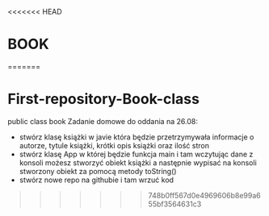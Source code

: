 <<<<<<< HEAD
# BOOK
=======
# First-repository-Book-class
public class book
Zadanie domowe do oddania na 26.08:
- stwórz klasę książki w javie która będzie przetrzymywała informacje o autorze, tytule książki, krótki opis książki oraz ilość stron
- stwórz klasę App w której będzie funkcja main i tam wczytując dane z konsoli możesz stworzyć obiekt książki a następnie wypisać na konsoli stworzony obiekt za pomocą metody toString()
- stwórz nowe repo na githubie i tam wrzuć kod
>>>>>>> 748b0ff567d0e4969606b8e99a655bf3564631c3
